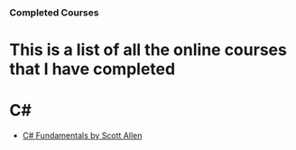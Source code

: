 ### **Completed Courses**
# This is a list of all the online courses that I have completed

# C#
   - [C# Fundamentals by Scott Allen](C#/C#_Fundamentals.txt)
